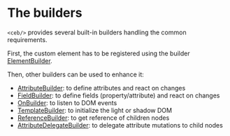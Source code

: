 # The builders

`<ceb/>` provides several built-in builders handling the common requirements.

First, the custom element has to be registered using the builder [ElementBuilder](./ElementBuilder.md).

Then, other builders can be used to enhance it:

- [AttributeBuilder](./AttributeBuilder.md): to define attributes and react on changes
- [FieldBuilder](./FieldBuilder.md): to define fields (property/attribute) and react on changes
- [OnBuilder](./OnBuilder.md): to listen to DOM events
- [TemplateBuilder](./TemplateBuilder.md): to initialize the light or shadow DOM
- [ReferenceBuilder](./ReferenceBuilder.md): to get reference of children nodes
- [AttributeDelegateBuilder](./AttributeDelegateBuilder.md): to delegate attribute mutations to child nodes
